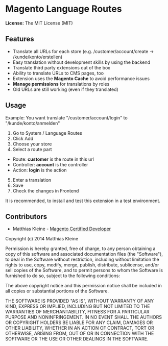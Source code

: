 # Magento Language Routes

**License:** The MIT License (MIT)

## Features

- Translate all URLs for each store (e.g. /customer/account/create -> /kunde/konto/erstellen)
- Easy translation without development skills by using the backend
- Translate third party extensions out of the box
- Ability to translate URLs to CMS pages, too
- Extension uses the **Magento Cache** to avoid performance issues
- **Manage permissions** for translations by roles
- Old URLs are still working (even if they translated)

## Usage

Example: You want translate "/customer/account/login" to "/kunde/konto/anmelden"

1. Go to System / Language Routes
2. Click Add
3. Choose your store
4. Select a route part
 - Route: **customer** is the route in this url
 - Controller: **account** is the controller
 - Action: **login** is the action
5. Enter a translation
6. Save
7. Check the changes in Frontend

It is recommended, to install and test this extension in a test environment.

## Contributors

- Matthias Kleine - [Magento Certified Developer](http://www.magentocommerce.com/certification/directory/dev/878053/)

Copyright (c) 2014 Matthias Kleine

Permission is hereby granted, free of charge, to any person obtaining a copy
of this software and associated documentation files (the "Software"), to deal
in the Software without restriction, including without limitation the rights
to use, copy, modify, merge, publish, distribute, sublicense, and/or sell
copies of the Software, and to permit persons to whom the Software is
furnished to do so, subject to the following conditions:

The above copyright notice and this permission notice shall be included in
all copies or substantial portions of the Software.

THE SOFTWARE IS PROVIDED "AS IS", WITHOUT WARRANTY OF ANY KIND, EXPRESS OR
IMPLIED, INCLUDING BUT NOT LIMITED TO THE WARRANTIES OF MERCHANTABILITY,
FITNESS FOR A PARTICULAR PURPOSE AND NONINFRINGEMENT. IN NO EVENT SHALL THE
AUTHORS OR COPYRIGHT HOLDERS BE LIABLE FOR ANY CLAIM, DAMAGES OR OTHER
LIABILITY, WHETHER IN AN ACTION OF CONTRACT, TORT OR OTHERWISE, ARISING FROM,
OUT OF OR IN CONNECTION WITH THE SOFTWARE OR THE USE OR OTHER DEALINGS IN
THE SOFTWARE.
